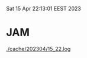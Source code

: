 Sat 15 Apr 22:13:01 EEST 2023
# JAM
<a href='./cache/202304/15_22.log'>./cache/202304/15_22.log</a>
